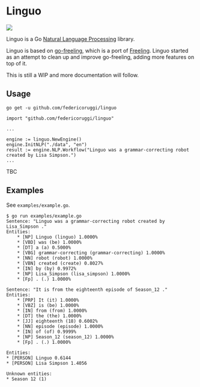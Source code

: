 # Linguo

![](http://i.imgur.com/LYYiWx5.jpg)

Linguo is a Go [Natural Language Processing](https://en.wikipedia.org/wiki/Natural_language_processing) library.

Linguo is based on [go-freeling](https://github.com/advancedlogic/go-freeling), which is a port of [Freeling](http://nlp.lsi.upc.edu/freeling/). Linguo started as an attempt to clean up and improve go-freeling, adding more features on top of it.

This is still a WIP and more documentation will follow.

## Usage

`go get -u github.com/federicoruggi/linguo`

```
import "github.com/federicoruggi/linguo"

...

engine := linguo.NewEngine()
engine.InitNLP("./data", "en")
result := engine.NLP.Workflow("Linguo was a grammar-correcting robot created by Lisa Simpson.")
...
```

TBC

## Examples

See `examples/example.go`.

```
$ go run examples/example.go
Sentence: "Linguo was a grammar-correcting robot created by Lisa_Simpson ."
Entities:
	* [NP] Linguo (linguo) 1.0000%
	* [VBD] was (be) 1.0000%
	* [DT] a (a) 0.5000%
	* [VBG] grammar-correcting (grammar-correcting) 1.0000%
	* [NN] robot (robot) 1.0000%
	* [VBN] created (create) 0.8027%
	* [IN] by (by) 0.9972%
	* [NP] Lisa_Simpson (lisa_simpson) 1.0000%
	* [Fp] . (.) 1.0000%

Sentence: "It is from the eighteenth episode of Season_12 ."
Entities:
	* [PRP] It (it) 1.0000%
	* [VBZ] is (be) 1.0000%
	* [IN] from (from) 1.0000%
	* [DT] the (the) 1.0000%
	* [JJ] eighteenth (18) 0.6002%
	* [NN] episode (episode) 1.0000%
	* [IN] of (of) 0.9999%
	* [NP] Season_12 (season_12) 1.0000%
	* [Fp] . (.) 1.0000%

Entities:
* [PERSON] Linguo 0.6144
* [PERSON] Lisa Simpson 1.4056

Unknown entities:
* Season 12 (1)
```

